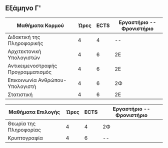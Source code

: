 Εξάμηνο Γ'
-----------------------------------------------------------------------------------------------------------------------------------


| Μαθήματα Κορμού  |     Ώρες   |    ECTS       | Εργαστήριο -- Φρονιστήριο|
| ------------- | ------------- | ------------- |  --------- |
|  Διδακτική της Πληροφορικής | 4  |    4   |     --       |
|  Αρχιτεκτονική Υπολογιστών | 4  |     6    |       2Ε     |
|  Αντικειμενοστραφής Προγραμματισμός | 4 | 6 | 2Ε |
|  Επικοινωνία Ανθρώπου-Υπολογιστή | 4 | 6 | 2Φ |
|  Στατιστική | 4 | 6 | 2Ε |

| Μαθήματα Επιλογής  |     Ώρες   |    ECTS       | Εργαστήριο -- Φρονιστήριο|
| ------------- | ------------- | ------------- |  --------- |
|  Θεωρία της Πληροφορίας | 4  |    4   |     2Φ       |
|  Κρυπτογραφία | 4  |     6    |       --     |
